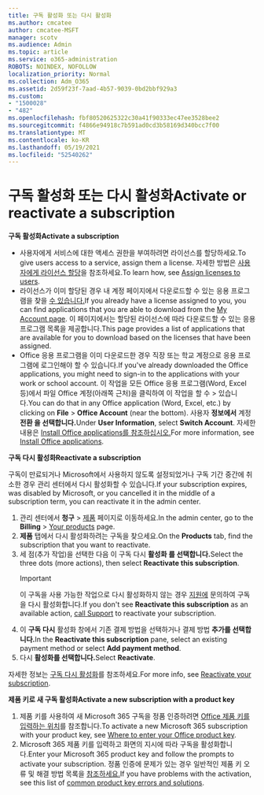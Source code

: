 ```yaml
---
title: 구독 활성화 또는 다시 활성화
ms.author: cmcatee
author: cmcatee-MSFT
manager: scotv
ms.audience: Admin
ms.topic: article
ms.service: o365-administration
ROBOTS: NOINDEX, NOFOLLOW
localization_priority: Normal
ms.collection: Adm_O365
ms.assetid: 2d59f23f-7aad-4b57-9039-0bd2bbf929a3
ms.custom:
- "1500028"
- "482"
ms.openlocfilehash: fbf80520625322c30a41f90333ec47ee3528bee2
ms.sourcegitcommit: f4866e94918c7b591ad0cd3b58169d340bcc7f00
ms.translationtype: MT
ms.contentlocale: ko-KR
ms.lasthandoff: 05/19/2021
ms.locfileid: "52540262"
---
```

# <a name="activate-or-reactivate-a-subscription"></a><span data-ttu-id="53099-102">구독 활성화 또는 다시 활성화</span><span class="sxs-lookup"><span data-stu-id="53099-102">Activate or reactivate a subscription</span></span>

<span data-ttu-id="53099-103">**구독 활성화**</span><span class="sxs-lookup"><span data-stu-id="53099-103">**Activate a subscription**</span></span>

- <span data-ttu-id="53099-104">사용자에게 서비스에 대한 액세스 권한을 부여하려면 라이선스를 할당하세요.</span><span class="sxs-lookup"><span data-stu-id="53099-104">To give users access to a service, assign them a license.</span></span> <span data-ttu-id="53099-105">자세한 방법은 [사용자에게 라이선스 할당](/microsoft-365/admin/manage/assign-licenses-to-users)을 참조하세요.</span><span class="sxs-lookup"><span data-stu-id="53099-105">To learn how, see [Assign licenses to users](/microsoft-365/admin/manage/assign-licenses-to-users).</span></span>
- <span data-ttu-id="53099-106">라이선스가 이미 할당된 경우 내 계정 페이지에서 다운로드할 수 있는 응용 프로그램을 찾을 [수 있습니다.](https://portal.office.com/account/#installs)</span><span class="sxs-lookup"><span data-stu-id="53099-106">If you already have a license assigned to you, you can find applications that you are able to download from the [My Account page](https://portal.office.com/account/#installs).</span></span> <span data-ttu-id="53099-107">이 페이지에서는 할당된 라이선스에 따라 다운로드할 수 있는 응용 프로그램 목록을 제공합니다.</span><span class="sxs-lookup"><span data-stu-id="53099-107">This page provides a list of applications that are available for you to download based on the licenses that have been assigned.</span></span>
- <span data-ttu-id="53099-108">Office 응용 프로그램을 이미 다운로드한 경우 직장 또는 학교 계정으로 응용 프로그램에 로그인해야 할 수 있습니다.</span><span class="sxs-lookup"><span data-stu-id="53099-108">If you've already downloaded the Office applications, you might need to sign-in to the applications with your work or school account.</span></span> <span data-ttu-id="53099-109">이 작업을 모든 Office 응용 프로그램(Word, Excel 등)에서 파일 Office 계정(아래쪽 근처)을 클릭하여 이 작업을 할 수  >   있습니다.</span><span class="sxs-lookup"><span data-stu-id="53099-109">You can do that in any Office application (Word, Excel, etc.) by clicking on **File** > **Office Account** (near the bottom).</span></span> <span data-ttu-id="53099-110">사용자 **정보에서** 계정 **전환 을 선택합니다.**</span><span class="sxs-lookup"><span data-stu-id="53099-110">Under **User Information**, select **Switch Account**.</span></span> <span data-ttu-id="53099-111">자세한 내용은 [Install Office applications를 참조하십시오.](/microsoft-365/admin/setup/install-applications)</span><span class="sxs-lookup"><span data-stu-id="53099-111">For more information, see [Install Office applications](/microsoft-365/admin/setup/install-applications).</span></span>

<span data-ttu-id="53099-112">**구독 다시 활성화**</span><span class="sxs-lookup"><span data-stu-id="53099-112">**Reactivate a subscription**</span></span>

<span data-ttu-id="53099-113">구독이 만료되거나 Microsoft에서 사용하지 않도록 설정되었거나 구독 기간 중간에 취소한 경우 관리 센터에서 다시 활성화할 수 있습니다.</span><span class="sxs-lookup"><span data-stu-id="53099-113">If your subscription expires, was disabled by Microsoft, or you cancelled it in the middle of a subscription term, you can reactivate it in the admin center.</span></span>
  
1. <span data-ttu-id="53099-114">관리 센터에서 **청구** > [제품](https://go.microsoft.com/fwlink/p/?linkid=842054) 페이지로 이동하세요.</span><span class="sxs-lookup"><span data-stu-id="53099-114">In the admin center, go to the **Billing** > [Your products](https://go.microsoft.com/fwlink/p/?linkid=842054) page.</span></span>
2. <span data-ttu-id="53099-115">**제품** 탭에서 다시 활성화하려는 구독을 찾으세요.</span><span class="sxs-lookup"><span data-stu-id="53099-115">On the **Products** tab, find the subscription that you want to reactivate.</span></span>
3. <span data-ttu-id="53099-116">세 점(추가 작업)을 선택한 다음 이 구독 다시 **활성화 를 선택합니다.**</span><span class="sxs-lookup"><span data-stu-id="53099-116">Select the three dots (more actions), then select **Reactivate this subscription**.</span></span>
    > [!IMPORTANT]
    > <span data-ttu-id="53099-117">이 구독을 사용  가능한 작업으로 다시 활성화하지 않는 경우 [지원에](https://go.microsoft.com/fwlink/p/?linkid=518322) 문의하여 구독을 다시 활성화합니다.</span><span class="sxs-lookup"><span data-stu-id="53099-117">If you don't see **Reactivate this subscription** as an available action, [call Support](https://go.microsoft.com/fwlink/p/?linkid=518322) to reactivate your subscription.</span></span>
4. <span data-ttu-id="53099-118">이 **구독 다시** 활성화 창에서 기존 결제 방법을 선택하거나 결제 방법 **추가를 선택합니다.**</span><span class="sxs-lookup"><span data-stu-id="53099-118">In the **Reactivate this subscription** pane, select an existing payment method or select **Add payment method**.</span></span>
5. <span data-ttu-id="53099-119">다시 **활성화를 선택합니다.**</span><span class="sxs-lookup"><span data-stu-id="53099-119">Select **Reactivate**.</span></span>

<span data-ttu-id="53099-120">자세한 정보는 [구독 다시 활성화](/microsoft-365/commerce/subscriptions/reactivate-your-subscription)를 참조하세요.</span><span class="sxs-lookup"><span data-stu-id="53099-120">For more info, see [Reactivate your subscription](/microsoft-365/commerce/subscriptions/reactivate-your-subscription).</span></span>

<span data-ttu-id="53099-121">**제품 키로 새 구독 활성화**</span><span class="sxs-lookup"><span data-stu-id="53099-121">**Activate a new subscription with a product key**</span></span>

1. <span data-ttu-id="53099-122">제품 키를 사용하여 새 Microsoft 365 구독을 정품 인증하려면 [Office 제품 키를 입력하는 위치](https://support.office.com/article/where-to-enter-your-office-product-key-0a82e5ae-739e-4b92-a6f4-2ec780c185db)를 참조합니다.</span><span class="sxs-lookup"><span data-stu-id="53099-122">To activate a new Microsoft 365 subscription with your product key, see [Where to enter your Office product key](https://support.office.com/article/where-to-enter-your-office-product-key-0a82e5ae-739e-4b92-a6f4-2ec780c185db).</span></span>
2. <span data-ttu-id="53099-123">Microsoft 365 제품 키를 입력하고 화면의 지시에 따라 구독을 활성화합니다.</span><span class="sxs-lookup"><span data-stu-id="53099-123">Enter your Microsoft 365 product key and follow the prompts to activate your subscription.</span></span> <span data-ttu-id="53099-124">정품 인증에 문제가 있는 경우 일반적인 제품 키 오류 및 해결 방법 목록을 [참조하세요.](/microsoft-365/commerce/product-key-errors-and-solutions)</span><span class="sxs-lookup"><span data-stu-id="53099-124">If you have problems with the activation, see this list of [common product key errors and solutions](/microsoft-365/commerce/product-key-errors-and-solutions).</span></span>